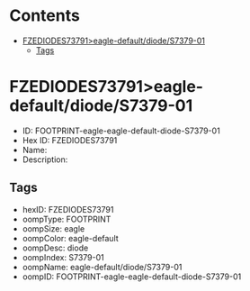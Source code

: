 



Contents
========

* [FZEDIODES73791>eagle-default/diode/S7379-01](#fzediodes73791eagle-defaultdiodes7379-01)
	* [Tags](#tags)

# FZEDIODES73791>eagle-default/diode/S7379-01

- ID: FOOTPRINT-eagle-eagle-default-diode-S7379-01
- Hex ID: FZEDIODES73791
- Name: 
- Description: 

## Tags

- hexID: FZEDIODES73791
- oompType: FOOTPRINT
- oompSize: eagle
- oompColor: eagle-default
- oompDesc: diode
- oompIndex: S7379-01
- oompName: eagle-default/diode/S7379-01
- oompID: FOOTPRINT-eagle-eagle-default-diode-S7379-01
